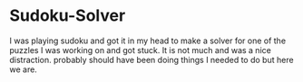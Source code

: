 # Sudoku-Solver

I was playing sudoku and got it in my head to make a solver for one of the
puzzles I was working on and got stuck. It is not much and was a nice
distraction. probably should have been doing things I needed to do but here we
are.
